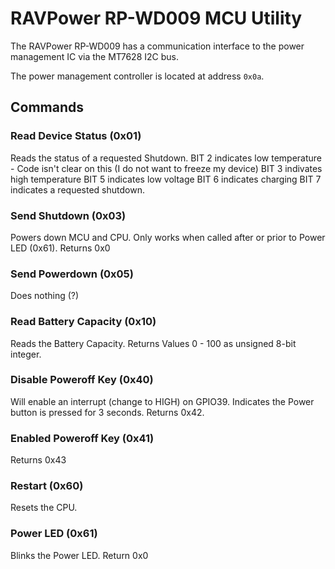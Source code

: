 # RAVPower RP-WD009 MCU Utility

The RAVPower RP-WD009 has a communication interface to the power management IC via the MT7628 I2C bus.

The power management controller is located at address `0x0a`.

## Commands
### Read Device Status (0x01)
Reads the status of a requested Shutdown.
BIT 2 indicates low temperature - Code isn't clear on this (I do not want to freeze my device)
BIT 3 indivates high temperature
BIT 5 indicates low voltage
BIT 6 indicates charging
BIT 7 indicates a requested shutdown.

### Send Shutdown (0x03)
Powers down MCU and CPU.
Only works when called after or prior to Power LED (0x61).
Returns 0x0

### Send Powerdown  (0x05)
Does nothing (?)

### Read Battery Capacity (0x10)
Reads the Battery Capacity. Returns Values 0 - 100 as unsigned 8-bit integer.

### Disable Poweroff Key (0x40)
Will enable an interrupt (change to HIGH) on GPIO39.
Indicates the Power button is pressed for 3 seconds.
Returns 0x42.

### Enabled Poweroff Key (0x41)
Returns 0x43

### Restart (0x60)
Resets the CPU.

### Power LED (0x61)
Blinks the Power LED.
Return 0x0
